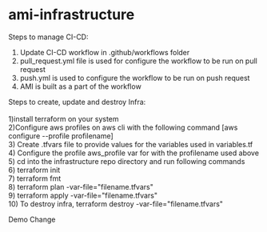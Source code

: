 # ami-infrastructure

Steps to manage CI-CD:
1) Update CI-CD workflow in .github/workflows folder
2) pull_request.yml file is used for configure the workflow to be run on pull request
3) push.yml is used to configure the workflow to be run on push request
4) AMI is built as a part of the workflow


Steps to create, update and destroy Infra:<br><br>
1)install terraform on your system<br>
2)Configure aws profiles on aws cli with the following command [aws configure --profile profilename]<br>
3) Create .tfvars file to provide values for the variables used in variables.tf<br>
4) Configure the profile aws_profile var for with the profilename used above<br>
5) cd into the infrastructure repo directory and run following commands<br>
6) terraform init<br>
7) terraform fmt<br>
8) terraform plan -var-file="filename.tfvars"<br>
9) terraform apply -var-file="filename.tfvars"<br>
10) To destroy infra, terraform destroy -var-file="filename.tfvars"<br>

Demo Change
